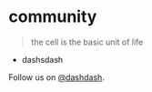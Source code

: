 # community

> the cell is the basic unit of life

- dashsdash


Follow us on [@dashdash](https://twitter.com/dashdash).

